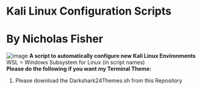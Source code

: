 # Kali Linux Configuration Scripts <br />
# By Nicholas Fisher <br />
![image](https://github.com/user-attachments/assets/ed67b483-607a-4a56-8988-0f2fc57dc6d0)
**A script to automatically configure new Kali Linux Environments** <br />
WSL = Windows Subsystem for Linux (in script names) <br />
**Please do the following if you want my Terminal Theme:** <br />
1. Please download the Darkshark24Themes.sh from this Repository <br />


